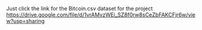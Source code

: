  Just click the link for the Bitcoin.csv dataset for the project
https://drive.google.com/file/d/1vrAMvzWEi_SZ8f0rw8sCeZbFAKCFjr6w/view?usp=sharing

